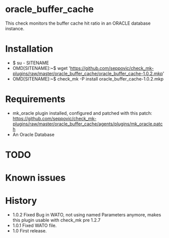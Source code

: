 # oracle_buffer_cache
This check monitors the buffer cache hit ratio in an ORACLE database instance.

# Installation
* $ su - SITENAME
* OMD[SITENAME]:~$ wget 'https://github.com/seppovic/check_mk-plugins/raw/master/oracle_buffer_cache/oracle_buffer_cache-1.0.2.mkp'
* OMD[SITENAME]:~$ check_mk -P install oracle_buffer_cache-1.0.2.mkp

# Requirements
* mk_oracle plugin installed, configured and patched with this patch:
 https://github.com/seppovic/check_mk-plugins/raw/master/oracle_buffer_cache/agents/plugins/mk_oracle.patch
* An Oracle Database

# TODO

# Known issues

# History
* 1.0.2 Fixed Bug in WATO, not using named Parameters anymore, makes this plugin usable with check_mk pre 1.2.7
* 1.0.1 Fixed WATO file.
* 1.0   First release.

